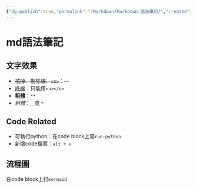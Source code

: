 ```yaml
---
{"dg-publish":true,"permalink":"/Markdown/Markdown-語法筆記/","created":"2024-09-01T20:47:29.000+08:00","updated":"2024-09-04T21:40:33.483+08:00"}
---
```




# md語法筆記

## 文字效果

- ~~槓掉、刪除線、`<s>`~~：`~~`
- <u>底線</u>：只能用`<u></u>`
- **粗體**：`**`
- _斜體_：`_` 或 `*`

## Code Related

- 可執行python：在code block上寫`run-python`
- 新增code檔案：`alt + v`

## 流程圖

在code block上打`mermaid`
